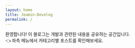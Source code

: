 ```yaml
---
layout: home
title: Jeamin-Develog
permalink: /
---
```


환영합니다! 이 블로그는 개발과 관련된 내용을 공유하는 공간입니다.  
👈 좌측 메뉴에서 카테고리별 포스트를 확인해보세요.
